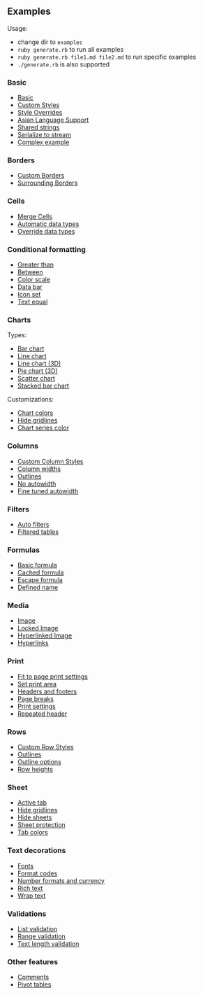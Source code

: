 ## Examples

Usage:
* change dir to `examples`
* `ruby generate.rb` to run all examples
* `ruby generate.rb file1.md file2.md` to run specific examples
* `./generate.rb` is also supported

### Basic

* [Basic](basic_example.md)
* [Custom Styles](custom_styles_example.md)
* [Style Overrides](style_overrides_example.md)
* [Asian Language Support](asian_language_support_example.md)
* [Shared strings](shared_strings_example.md)
* [Serialize to stream](stream_example.md)
* [Complex example](complex_example.md)

### Borders

* [Custom Borders](borders_example.md)
* [Surrounding Borders](surrounding_borders_example.md)

### Cells

* [Merge Cells](merge_cells_example.md)
* [Automatic data types](automatic_data_types_example.md)
* [Override data types](override_data_types_example.md)

### Conditional formatting

* [Greater than](conditional_formatting_greater_than_example.md)
* [Between](conditional_formatting_greater_than_example.md)
* [Color scale](conditional_formatting_color_scale_example.md)
* [Data bar](conditional_formatting_data_bar_example.md)
* [Icon set](conditional_formatting_icon_set_example.md)
* [Text equal](conditional_formatting_text_equal_example.md)

### Charts

Types:
* [Bar chart](bar_chart_example.md)
* [Line chart](line_chart_example.md)
* [Line chart (3D)](3d_line_chart_example.md)
* [Pie chart (3D)](3d_pie_chart_example.md)
* [Scatter chart](scatter_chart_example.md)
* [Stacked bar chart](stacked_bar_chart_example.md)

Customizations:
* [Chart colors](chart_colors_example.md)
* [Hide gridlines](hide_gridlines_in_chart_example.md)
* [Chart series color](chart_series_color_example.md)

### Columns

* [Custom Column Styles](column_styles_example.md)
* [Column widths](column_widths_example.md)
* [Outlines](column_outlines_example.md)
* [No autowidth](no_autowidth_example.md)
* [Fine tuned autowidth](fine_tuned_autowidth_example.md)

### Filters

* [Auto filters](auto_filter_example.md)
* [Filtered tables](filtered_table_example.md)

### Formulas

* [Basic formula](basic_formula_example.md)
* [Cached formula](cached_formula_example.md)
* [Escape formula](escape_formula_example.md)
* [Defined name](defined_name_example.md)

### Media

* [Image](image_example.md)
* [Locked Image](locked_image_example.md)
* [Hyperlinked Image](hyperlinked_image_example.md)
* [Hyperlinks](hyperlink_example.md)

### Print

* [Fit to page print settings](fit_to_page_example.md)
* [Set print area](set_print_area_example.md)
* [Headers and footers](header_footer_example.md)
* [Page breaks](page_break_example.md)
* [Print settings](print_settings_example.md)
* [Repeated header](repeated_header_example.md)

### Rows

* [Custom Row Styles](row_styles_example.md)
* [Outlines](row_outlines_example.md)
* [Outline options](row_outlines_options_example.md)
* [Row heights](row_heights_example.md)

### Sheet

* [Active tab](active_tab_example.md)
* [Hide gridlines](hide_gridlines_in_sheet_example.md)
* [Hide sheets](hide_sheet_example.md)
* [Sheet protection](sheet_protection_example.md)
* [Tab colors](tab_color_example.md)

### Text decorations

* [Fonts](font_example.md)
* [Format codes](format_codes_example.md)
* [Number formats and currency](number_format_example.md)
* [Rich text](rich_text_example.md)
* [Wrap text](wrap_text_example.md)

### Validations

* [List validation](list_validation_example.md)
* [Range validation](range_validation_example.md)
* [Text length validation](text_length_validation_example.md)

### Other features

* [Comments](comments_example.md)
* [Pivot tables](pivot_table_example.md)
